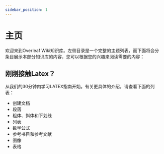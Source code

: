```yaml
---
sidebar_position: 1
---
```


# 主页

欢迎来到Overleaf Wiki知识库。左侧目录是一个完整的主题列表，而下面将会分条目展示本部分知识库的内容，您可以根据您的兴趣来阅读需要的内容：

## 刚刚接触Latex？
从我们的30分钟内学习LATEX指南开始。有关更具体的介绍，请查看下面的列表：
- 创建文档
- 段落
- 粗体、斜体和下划线
- 列表
- 数学公式
- 参考书目和参考文献
- 图像
- 表格

